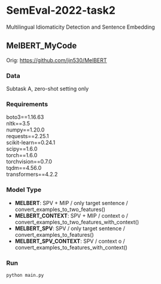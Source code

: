 # SemEval-2022-task2
Multilingual Idiomaticity Detection and Sentence Embedding 

## MelBERT_MyCode
Orig: https://github.com/jin530/MelBERT

### Data
Subtask A, zero-shot setting only

### Requirements
boto3==1.16.63 </br>
nltk==3.5 </br>
numpy==1.20.0 </br>
requests==2.25.1 </br>
scikit-learn==0.24.1 </br>
scipy==1.6.0 </br>
torch==1.6.0 </br>
torchvision==0.7.0 </br>
tqdm==4.56.0 </br>
transformers==4.2.2 </br>

### Model Type
- **MELBERT**: SPV + MIP / only target sentence / convert_examples_to_two_features()
- **MELBERT_CONTEXT**: SPV + MIP / context o / convert_examples_to_two_features_with_context()
- **MELBERT_SPV**: SPV / only target sentence / convert_examples_to_features()
- **MELBERT_SPV_CONTEXT**: SPV / context o / convert_examples_to_features_with_context()


### Run
~~~
python main.py
~~~




